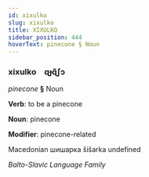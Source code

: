 ```yaml
---
id: xixulko
slug: xixulko
title: XİXULKO
sidebar_position: 444
hoverText: pinecone § Noun
---
```


### xixulko&emsp;<span kind="abugida">ɋɟɋ͊ʃɔ</span>

*pinecone* **§** Noun

**Verb**: to be a pinecone

**Noun**: pinecone

**Modifier**: pinecone-related

Macedonian шишарка šišarka undefined

*Balto-Slavic Language Family*
